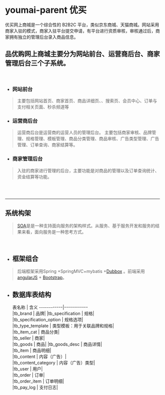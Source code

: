 # youmai-parent  优买
优买网上商城是一个综合性的 B2B2C 平台，类似京东商城、天猫商城。网站采用商家入驻的模式，商家入驻平台提交申请，有平台进行资质审核，审核通过后，商家拥有独立的管理后台录入商品信息。

## 品优购网上商城主要分为网站前台、运营商后台、商家管理后台三个子系统。
<br>

* ### 网站前台
> 主要包括网站首页、商家首页、商品详细页、、搜索页、会员中心、订单与支付相关页面、秒杀频道等

* ### 运营商后台
> 运营商后台是运营商的运营人员的管理后台。 主要包括商家审核、品牌管理、规格管理、模板管理、商品分类管理、商品审核、广告类型管理、广告管理、订单查询、商家结算等。

* ### 商家管理后台
> 入驻的商家进行管理的后台，主要功能是对商品的管理以及订单查询统计、资金结算等功能。

<br>
<br>

***
## 系统构架
> [SOA](https://zh.wikipedia.org/wiki/%E9%9D%A2%E5%90%91%E6%9C%8D%E5%8A%A1%E7%9A%84%E4%BD%93%E7%B3%BB%E7%BB%93%E6%9E%84)是是一种支持面向服务的架构样式。从服务、基于服务开发和服务的结果来看，面向服务是一种思考方式。
<br>

* ## 框架组合
> 后端框架采用Spring +SpringMVC+mybatis +[Dubbox](https://github.com/dangdangdotcom/dubbox) 。前端采用[angularJS](https://github.com/angular/angular.js) + [Bootstrap](https://github.com/twbs/bootstrap)。

* ## 数据库表结构
   表名称    |	 含义 
------------|------------     
|tb_brand                |	品牌| 
|tb_specification        |	规格|  
|tb_specification_option |	规格选项|  
|tb_type_template	      | 类型模板：用于关联品牌和规格|  
|tb_item_cat 	         | 商品分类|  
|tb_seller               |	商家|  
|tb_goods                |	商品| 
|tb_goods_desc           |	商品详情|  
|tb_item                 |	商品明细|  
|tb_content	            | 内容（广告）|  
|tb_content_category     |	内容（广告）类型|  
|tb_user                 |	用户|  
|tb_order                |	订单|  
|tb_order_item	         |  订单明细|  
|tb_pay_log	            |  支付日志|  
